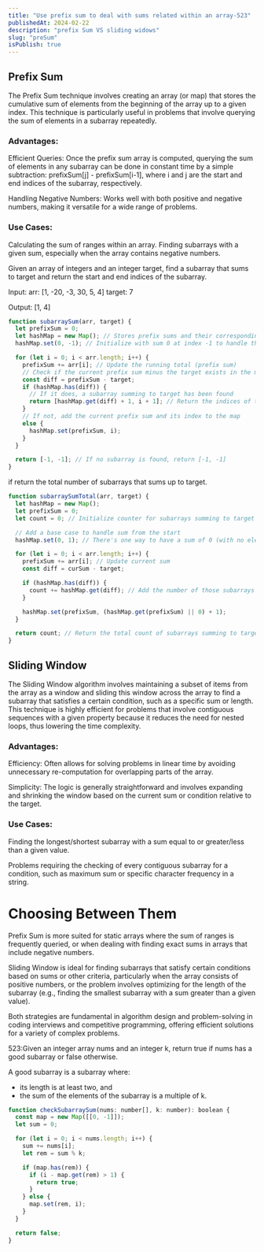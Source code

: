 ```yaml
---
title: "Use prefix sum to deal with sums related within an array-523"
publishedAt: 2024-02-22
description: "prefix Sum VS sliding widows"
slug: "preSum"
isPublish: true
---
```


## Prefix Sum

The Prefix Sum technique involves creating an array (or map) that stores the cumulative sum of elements from the beginning of the array up to a given index. This technique is particularly useful in problems that involve querying the sum of elements in a subarray repeatedly.

### Advantages:

Efficient Queries: Once the prefix sum array is computed, querying the sum of elements in any subarray can be done in constant time by a simple subtraction: prefixSum[j] - prefixSum[i-1], where i and j are the start and end indices of the subarray, respectively.

Handling Negative Numbers: Works well with both positive and negative numbers, making it versatile for a wide range of problems.

### Use Cases:

Calculating the sum of ranges within an array.
Finding subarrays with a given sum, especially when the array contains negative numbers.

Given an array of integers and an integer target, find a subarray that sums to target and return the start and end indices of the subarray.

Input: arr: [1, -20, -3, 30, 5, 4] target: 7

Output: [1, 4]

```js
function subarraySum(arr, target) {
  let prefixSum = 0;
  let hashMap = new Map(); // Stores prefix sums and their corresponding indices
  hashMap.set(0, -1); // Initialize with sum 0 at index -1 to handle the case where the subarray starts from index 0

  for (let i = 0; i < arr.length; i++) {
    prefixSum += arr[i]; // Update the running total (prefix sum)
    // Check if the current prefix sum minus the target exists in the map
    const diff = prefixSum - target;
    if (hashMap.has(diff)) {
      // If it does, a subarray summing to target has been found
      return [hashMap.get(diff) + 1, i + 1]; // Return the indices of the subarray
    }
    // If not, add the current prefix sum and its index to the map
    else {
      hashMap.set(prefixSum, i);
    }
  }

  return [-1, -1]; // If no subarray is found, return [-1, -1]
}
```

if return the total number of subarrays that sums up to target.

```js
function subarraySumTotal(arr, target) {
  let hashMap = new Map();
  let prefixSum = 0;
  let count = 0; // Initialize counter for subarrays summing to target

  // Add a base case to handle sum from the start
  hashMap.set(0, 1); // There's one way to have a sum of 0 (with no elements)

  for (let i = 0; i < arr.length; i++) {
    prefixSum += arr[i]; // Update current sum
    const diff = curSum - target;

    if (hashMap.has(diff)) {
      count += hashMap.get(diff); // Add the number of those subarrays to count
    }

    hashMap.set(prefixSum, (hashMap.get(prefixSum) || 0) + 1);
  }

  return count; // Return the total count of subarrays summing to target
}
```

## Sliding Window

The Sliding Window algorithm involves maintaining a subset of items from the array as a window and sliding this window across the array to find a subarray that satisfies a certain condition, such as a specific sum or length. This technique is highly efficient for problems that involve contiguous sequences with a given property because it reduces the need for nested loops, thus lowering the time complexity.

### Advantages:

Efficiency: Often allows for solving problems in linear time by avoiding unnecessary re-computation for overlapping parts of the array.

Simplicity: The logic is generally straightforward and involves expanding and shrinking the window based on the current sum or condition relative to the target.

### Use Cases:

Finding the longest/shortest subarray with a sum equal to or greater/less than a given value.

Problems requiring the checking of every contiguous subarray for a condition, such as maximum sum or specific character frequency in a string.

# Choosing Between Them

Prefix Sum is more suited for static arrays where the sum of ranges is frequently queried, or when dealing with finding exact sums in arrays that include negative numbers.

Sliding Window is ideal for finding subarrays that satisfy certain conditions based on sums or other criteria, particularly when the array consists of positive numbers, or the problem involves optimizing for the length of the subarray (e.g., finding the smallest subarray with a sum greater than a given value).

Both strategies are fundamental in algorithm design and problem-solving in coding interviews and competitive programming, offering efficient solutions for a variety of complex problems.

523:Given an integer array nums and an integer k, return true if nums has a good subarray or false otherwise.

A good subarray is a subarray where:

- its length is at least two, and
- the sum of the elements of the subarray is a multiple of k.

```js
function checkSubarraySum(nums: number[], k: number): boolean {
  const map = new Map([[0, -1]]);
  let sum = 0;

  for (let i = 0; i < nums.length; i++) {
    sum += nums[i];
    let rem = sum % k;

    if (map.has(rem)) {
      if (i - map.get(rem) > 1) {
        return true;
      }
    } else {
      map.set(rem, i);
    }
  }

  return false;
}
```
